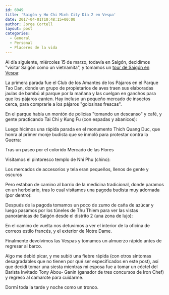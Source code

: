 ```yaml
---
id: 6049
title: 'Saigón y Ho Chi Minh City Día 2 en Vespa'
date: 2017-04-01T10:48:15+00:00
author: Jorge Cortell
layout: post
categories:
  - General
  - Personal
  - Placeres de la vida
---
```

Al día siguiente, miércoles 15 de marzo, todavía en Saigón, decidimos "visitar Saigón como un vietnamita", y tomamos un <a href="https://vespaadventures.com" target="_blank">tour de Saigón en Vespa</a>:

La primera parada fue el Club de los Amantes de los Pájaros en el Parque Tao Dan, donde un grupo de propietarios de aves traen sus elaboradas jaulas de bambú al parque por la mañana y las cuelgan en ganchos para que los pájaros canten. Hay incluso un pequeño mercado de insectos cerca, para comprarle a los pájaros "golosinas frescas".

En el parque había un montón de policías "tomando un descanso" y café, y gente practicando Tai Chi y Kung Fu (con espadas y abanicos):

Luego hicimos una rápida parada en el monumento Thich Quang Duc, que honra al primer monje budista que se inmoló para protestar contra la Guerra:

Tras un paseo por el colorido Mercado de las Flores

Visitamos el pintoresco templo de Nhi Phu (chino):

Los mercados de accesorios y tela eran pequeños, llenos de gente y oscuros

Pero estaban de camino al barrio de la medicina tradicional, donde paramos en un herbolario, tras lo cual visitamos una pagoda budista muy adornada (por dentro):

Después de la pagoda tomamos un poco de zumo de caña de azúcar y luego pasamos por los túneles de Thu Thiem para ver las vistas panorámicas de Saigón desde el distrito 2 (una zona de lujo):

En el camino de vuelta nos detuvimos a ver el interior de la oficina de correos estilo francés, y el exterior de Notre Dame.

Finalmente devolvimos las Vespas y tomamos un almuerzo rápido antes de regresar al barco.

Algo me debió picar, y me subió una fiebre rápida (con otros síntomas desagradables que no tienen por qué ser especificados en este post), así que decidí tomar una siesta mientras mi esposa fue a tomar un cóctel del Barista Invitado Tony Abou- Ganin (ganador de tres concursos de Iron Chef) y regresó al camarote para cuidarme.

Dormí toda la tarde y noche como un tronco.